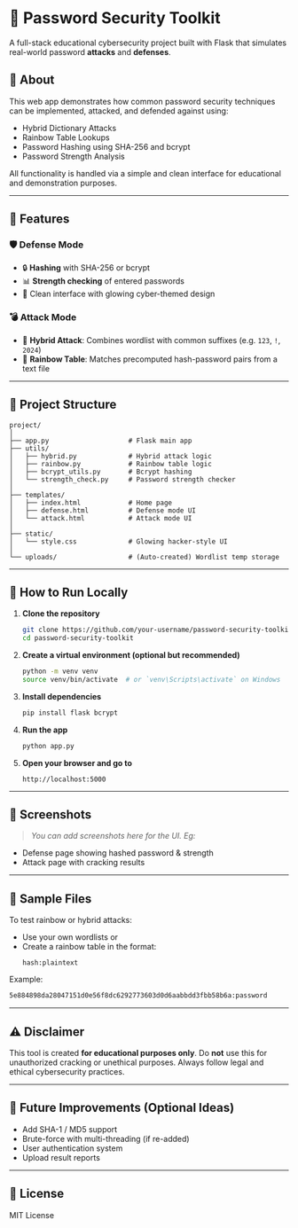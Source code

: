 # 🔐 Password Security Toolkit

A full-stack educational cybersecurity project built with Flask that simulates real-world password **attacks** and **defenses**.

## 🧠 About

This web app demonstrates how common password security techniques can be implemented, attacked, and defended against using:

- Hybrid Dictionary Attacks  
- Rainbow Table Lookups  
- Password Hashing using SHA-256 and bcrypt  
- Password Strength Analysis

All functionality is handled via a simple and clean interface for educational and demonstration purposes.

---

## 🚀 Features

### 🛡️ Defense Mode
- 🔒 **Hashing** with SHA-256 or bcrypt
- 📊 **Strength checking** of entered passwords
- 📘 Clean interface with glowing cyber-themed design

### 💣 Attack Mode
- 🧠 **Hybrid Attack**: Combines wordlist with common suffixes (e.g. `123`, `!`, `2024`)
- 🌈 **Rainbow Table**: Matches precomputed hash-password pairs from a text file

---

## 📁 Project Structure

```
project/
│
├── app.py                    # Flask main app
├── utils/
│   ├── hybrid.py             # Hybrid attack logic
│   ├── rainbow.py            # Rainbow table logic
│   ├── bcrypt_utils.py       # Bcrypt hashing
│   └── strength_check.py     # Password strength checker
│
├── templates/
│   ├── index.html            # Home page
│   ├── defense.html          # Defense mode UI
│   └── attack.html           # Attack mode UI
│
├── static/
│   └── style.css             # Glowing hacker-style UI
│
└── uploads/                  # (Auto-created) Wordlist temp storage
```

---

## 🧪 How to Run Locally

1. **Clone the repository**
   ```bash
   git clone https://github.com/your-username/password-security-toolkit.git
   cd password-security-toolkit
   ```

2. **Create a virtual environment (optional but recommended)**
   ```bash
   python -m venv venv
   source venv/bin/activate  # or `venv\Scripts\activate` on Windows
   ```

3. **Install dependencies**
   ```bash
   pip install flask bcrypt
   ```

4. **Run the app**
   ```bash
   python app.py
   ```

5. **Open your browser and go to**
   ```
   http://localhost:5000
   ```

---

## 📸 Screenshots

> _You can add screenshots here for the UI. Eg:_
- Defense page showing hashed password & strength
- Attack page with cracking results

---

## 📂 Sample Files

To test rainbow or hybrid attacks:
- Use your own wordlists or
- Create a rainbow table in the format:
  ```
  hash:plaintext
  ```

Example:
```txt
5e884898da28047151d0e56f8dc6292773603d0d6aabbdd3fbb58b6a:password
```

---

## ⚠️ Disclaimer

This tool is created **for educational purposes only**. Do **not** use this for unauthorized cracking or unethical purposes. Always follow legal and ethical cybersecurity practices.

---

## 📌 Future Improvements (Optional Ideas)

- Add SHA-1 / MD5 support  
- Brute-force with multi-threading (if re-added)  
- User authentication system  
- Upload result reports

---

## 📃 License

MIT License
